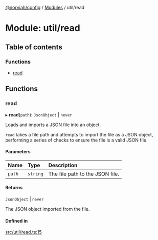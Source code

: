 [@norviah/config](../README.md) / [Modules](../modules.md) / util/read

# Module: util/read

## Table of contents

### Functions

- [read](util_read.md#read)

## Functions

### read

▸ **read**(`path`): `JsonObject` \| `never`

Loads and imports a JSON file into an object.

`read` takes a file path and attempts to import the file as a JSON object,
performing a series of checks to ensure the file is a valid JSON file.

#### Parameters

| Name | Type | Description |
| :------ | :------ | :------ |
| `path` | `string` | The file path to the JSON file. |

#### Returns

`JsonObject` \| `never`

The JSON object imported from the file.

#### Defined in

[src/util/read.ts:15](https://github.com/norviah/config/blob/069aa2f/src/util/read.ts#L15)
